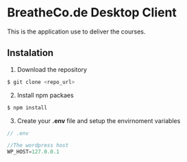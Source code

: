 # BreatheCo.de Desktop Client

This is the application use to deliver the courses.

## Instalation

1. Download the repository
```sh
$ git clone <repo_url>
```
2. Install npm packaes
```sh
$ npm install
```
3. Create your **.env** file and setup the envirnoment variables
```js
// .env

//The wordpress host
WP_HOST=127.0.0.1
```